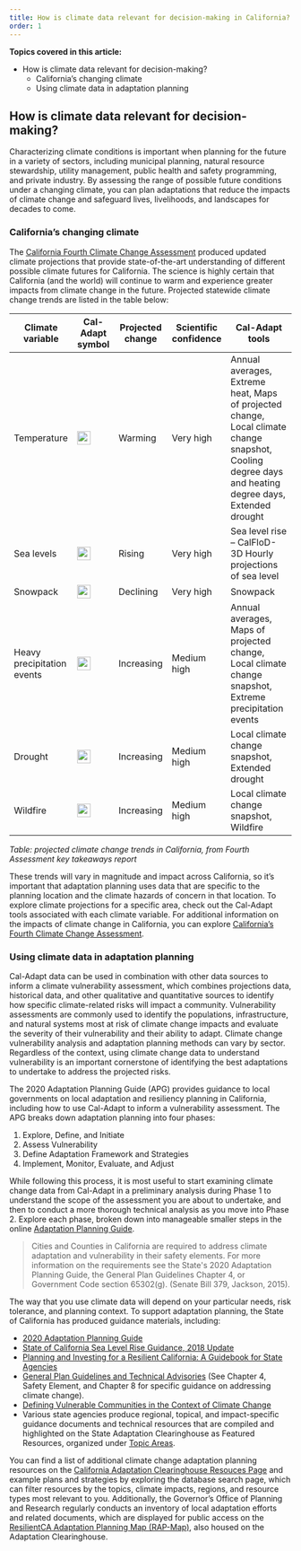 ```yaml
---
title: How is climate data relevant for decision-making in California?
order: 1
---
```


**Topics covered in this article:**

- How is climate data relevant for decision-making?
  - California’s changing climate
  - Using climate data in adaptation planning

## How is climate data relevant for decision-making?

Characterizing climate conditions is important when planning for the future in a variety of sectors, including municipal planning, natural resource stewardship, utility management, public health and safety programming, and private industry. By assessing the range of possible future conditions under a changing climate, you can plan adaptations that reduce the impacts of climate change and safeguard lives, livelihoods, and landscapes for decades to come.

### California’s changing climate

The <a href="https://www.climateassessment.ca.gov" target="_blank">California Fourth Climate Change Assessment</a> produced updated climate projections that provide state-of-the-art understanding of different possible climate futures for California. The science is highly certain that California (and the world) will continue to warm and experience greater impacts from climate change in the future. Projected statewide climate change trends are listed in the table below:

<div class="table-wrapper">

| Climate variable           | Cal-Adapt symbol                                            | Projected change | Scientific confidence | Cal-Adapt tools                                                                                                                                               |
| -------------------------- | ----------------------------------------------------------- | ---------------- | --------------------- | ------------------------------------------------------------------------------------------------------------------------------------------------------------- |
| Temperature                | <img width="24" height="24" src="/img/icons/sun.svg">       | Warming          | Very high             | Annual averages, Extreme heat, Maps of projected change, Local climate change snapshot, Cooling degree days and heating degree days, Extended drought |
| Sea levels                 | <img width="24" height="24" src="/img/icons/sea.svg">       | Rising           | Very high             | Sea level rise – CalFloD-3D Hourly projections of sea level                                                                   |
| Snowpack                   | <img width="24" height="24" src="/img/icons/snowflake.svg"> | Declining        | Very high             | Snowpack                                                                                                                                                      |
| Heavy precipitation events | <img width="24" height="24" src="/img/icons/rainfall.svg">  | Increasing       | Medium high           | Annual averages, Maps of projected change, Local climate change snapshot, Extreme precipitation events                                                    |
| Drought                    | <img width="24" height="24" src="/img/icons/sun.svg">       | Increasing       | Medium high           | Local climate change snapshot, Extended drought                                                                 |
| Wildfire                   | <img width="24" height="24" src="/img/icons/wildfire.svg">  | Increasing       | Medium high           | Local climate change snapshot, Wildfire                                                                                                                       |

</div>

_Table: projected climate change trends in California, from Fourth Assessment key takeaways report_

These trends will vary in magnitude and impact across California, so it’s important that adaptation planning uses data that are specific to the planning location and the climate hazards of concern in that location. To explore climate projections for a specific area, check out the Cal-Adapt tools associated with each climate variable. For additional information on the impacts of climate change in California, you can explore <a href="https://www.energy.ca.gov/sites/default/files/2019-11/20180827_Summary_Brochure_ADA.pdf" target="_blank">California’s Fourth Climate Change Assessment</a>.

### Using climate data in adaptation planning

Cal-Adapt data can be used in combination with other data sources to inform a climate vulnerability assessment, which combines projections data, historical data, and other qualitative and quantitative sources to identify how specific climate-related risks will impact a community. Vulnerability assessments are commonly used to identify the populations, infrastructure, and natural systems most at risk of climate change impacts and evaluate the severity of their vulnerability and their ability to adapt. Climate change vulnerability analysis and adaptation planning methods can vary by sector. Regardless of the context, using climate change data to understand vulnerability is an important cornerstone of identifying the best adaptations to undertake to address the projected risks.

The 2020 Adaptation Planning Guide (APG) provides guidance to local governments on local adaptation and resiliency planning in California, including how to use Cal-Adapt to inform a vulnerability assessment. The APG breaks down adaptation planning into four phases:

1. Explore, Define, and Initiate
2. Assess Vulnerability
3. Define Adaptation Framework and Strategies
4. Implement, Monitor, Evaluate, and Adjust

[//]: # (Using Comment Trick to End List)
 
While following this process, it is most useful to start examining climate change data from Cal-Adapt in a preliminary analysis during Phase 1 to understand the scope of the assessment you are about to undertake, and then to conduct a more thorough technical analysis as you move into Phase 2. Explore each phase, broken down into manageable smaller steps in the online <a href="https://resilientca.org/apg/intro/" target="_blank">Adaptation Planning Guide</a>.
 
>Cities and Counties in California are required to address climate adaptation and vulnerability in their safety elements. For more information on the requirements see the State's 2020 Adaptation Planning Guide, the General Plan Guidelines Chapter 4, or Government Code section 65302(g). (Senate Bill 379, Jackson, 2015).
 
The way that you use climate data will depend on your particular needs, risk tolerance, and planning context. To support adaptation planning, the State of California has produced guidance materials, including:
 
- <a href="https://resilientca.org/apg/" target="_blank">2020 Adaptation Planning Guide</a>
- <a href="https://www.opc.ca.gov/webmaster/ftp/pdf/agenda_items/20180314/Item3_Exhibit-A_OPC_SLR_Guidance-rd3.pdf" target="_blank">State of California Sea Level Rise Guidance, 2018 Update</a>
- <a href="http://opr.ca.gov/docs/20180313-Building_a_Resilient_CA.pdf" target="_blank">Planning and Investing for a Resilient California: A Guidebook for State Agencies</a>
- <a href="https://opr.ca.gov/planning/general-plan/" target="_blank">General Plan Guidelines and Technical Advisories</a> (See Chapter 4, Safety Element, and Chapter 8 for specific guidance on addressing climate change).
- <a href="http://www.opr.ca.gov/docs/20200720-Vulnerable_Communities.pdf" target="_blank">Defining Vulnerable Communities in the Context of Climate Change</a>
- Various state agencies produce regional, topical, and impact-specific guidance documents and technical resources that are compiled and highlighted on the State Adaptation Clearinghouse as Featured Resources, organized under <a href="https://resilientca.org/topics/" target="_blank">Topic Areas</a>.

[//]: # (Using Comment Trick to End List)
 
You can find a list of additional climate change adaptation planning resources on the <a href="https://resilientca.org/apg/adaptation-planning-resources/" target="_blank">California Adaptation Clearinghouse Resouces Page</a> and example plans and strategies by exploring the database search page, which can filter resources by the topics, climate impacts, regions, and resource types most relevant to you. Additionally, the Governor’s Office of Planning and Research regularly conducts an inventory of local adaptation efforts and related documents, which are displayed for public access on the <a href="https://resilientca.org/topics/land-use-and-community-development/#resilientca-adaptation-planning-map-rap-map">ResilientCA Adaptation Planning Map (RAP-Map)</a>, also housed on the Adaptation Clearinghouse.
